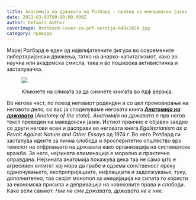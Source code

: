 ```yaml
---
title: Анатомија на државата од Ротбард - превод на македонски јазик
date: 2021-03-03T00:00:00.000Z
author: Default Author
coverImage: Rothbard-Cover-za-pdf-verzija-640x1024.jpg
category: преводи
---
```


Мaреј Ротбард е еден од највлијателните фигури во современите либертаријански движења, татко на анархо-капитализмот, како во научна или академска смисла, така и во поширока активистичка и застапувачка.

<figure>

[![](http://libertaniabackup.local/wp-content/uploads/2021/03/Rothbard-Cover-za-pdf-verzija-640x1024.jpg)](http://libertaniabackup.local/wp-content/uploads/2021/03/Anatomija-na-drzavata-Marej-Rotbard-2021.pdf)

<figcaption>

Кликнете на сликата за да симнете книгата во пдф верзија.

</figcaption>

</figure>

Во негова чест, по повод неговиот роденден и со цел промовирање на неговото дело, со вас ја споделуваме неговата книга **_[Анатомија на државата](http://libertaniabackup.local/wp-content/uploads/2021/03/Anatomija-na-drzavata-Marej-Rotbard-2021.pdf)_** (_Anatomy of the state_)**.** _Анатомија на државата_ е прв негов текст преведен на македонски јазик. Истиот првично е објавен заедно со други негови есеи и расправи во неговата книга _Egalitarianism as a Revolt Against Nature and Other Essays_ од 1974 г. Во него Ротбард ги застапува идеите за лична слобода и просперитетно општество врз темелот на отфрлањето на државата како организација на систематска кражба. За него, нејзината елиминација е морално и практично оправдана. Нејзината анатомија покажува дека таа не само што е агресивен ентитет кој мора да грабе и одзема сопственост преку оданочувањето, експропријациите, инфлацијата и задолжување, туку, дополнително, таа својот монопол за иницијација на силата го користи за економска присила и депривација на човековите права и слободи. Како вели самиот: _Ние не сме државата, државата не е ние._
